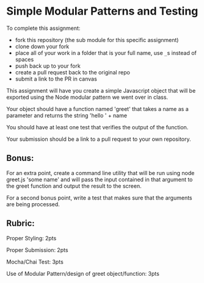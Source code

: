 Simple Modular Patterns and Testing
======================================
To complete this assignment:
  * fork this repository (the sub module for this specific assignment)
  * clone down your fork
  * place all of your work in a folder that is your full name, use `_`s instead of spaces
  * push back up to your fork
  * create a pull request back to the original repo
  * submit a link to the PR in canvas

This assignment will have you create a simple Javascript object that will be exported using the Node modular pattern we went over in class.

Your object should have a function named 'greet' that takes a name as a parameter and returns the string 'hello ' + name 

You should have at least one test that verifies the output of the function.

Your submission should be a link to a pull request to your own repository.

Bonus:
-------------
For an extra point, create a command line utility that will be run using node greet.js 'some name' and will pass the input contained in that argument to the greet function and output the result to the screen.

For a second bonus point, write a test that makes sure that the arguments are being processed.
 

Rubric:
----------------------
Proper Styling: 2pts

Proper Submission: 2pts

Mocha/Chai Test: 3pts

Use of Modular Pattern/design of greet object/function: 3pts 
